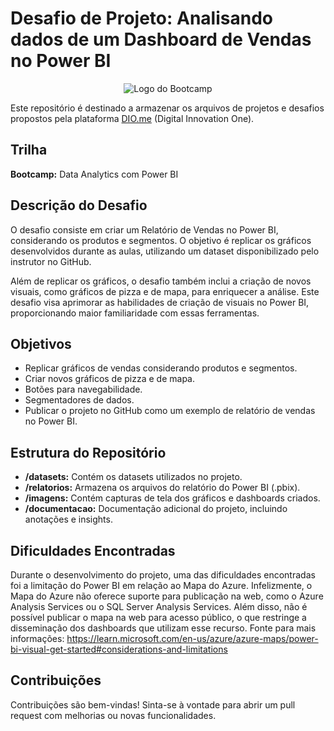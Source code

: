 # Desafio de Projeto: Analisando dados de um Dashboard de Vendas no Power BI

<p align="center">
  <img src="https://hermes.digitalinnovation.one/assets/diome/logo-full.svg" alt="Logo do Bootcamp">
</p>

Este repositório é destinado a armazenar os arquivos de projetos e desafios propostos pela plataforma [DIO.me](https://www.dio.me) (Digital Innovation One).

## Trilha
**Bootcamp:** Data Analytics com Power BI

## Descrição do Desafio
O desafio consiste em criar um Relatório de Vendas no Power BI, considerando os produtos e segmentos. O objetivo é replicar os gráficos desenvolvidos durante as aulas, utilizando um dataset disponibilizado pelo instrutor no GitHub.

Além de replicar os gráficos, o desafio também inclui a criação de novos visuais, como gráficos de pizza e de mapa, para enriquecer a análise. Este desafio visa aprimorar as habilidades de criação de visuais no Power BI, proporcionando maior familiaridade com essas ferramentas.

## Objetivos
- Replicar gráficos de vendas considerando produtos e segmentos.
- Criar novos gráficos de pizza e de mapa.
- Botões para navegabilidade.
- Segmentadores de dados.
- Publicar o projeto no GitHub como um exemplo de relatório de vendas no Power BI.

## Estrutura do Repositório
- **/datasets:** Contém os datasets utilizados no projeto.
- **/relatorios:** Armazena os arquivos do relatório do Power BI (.pbix).
- **/imagens:** Contém capturas de tela dos gráficos e dashboards criados.
- **/documentacao:** Documentação adicional do projeto, incluindo anotações e insights.


## Dificuldades Encontradas
Durante o desenvolvimento do projeto, uma das dificuldades encontradas foi a limitação do Power BI em relação ao Mapa do Azure. Infelizmente, o Mapa do Azure não oferece suporte para publicação na web, como o Azure Analysis Services ou o SQL Server Analysis Services. Além disso, não é possível publicar o mapa na web para acesso público, o que restringe a disseminação dos dashboards que utilizam esse recurso. Fonte para mais informações: https://learn.microsoft.com/en-us/azure/azure-maps/power-bi-visual-get-started#considerations-and-limitations

<!--
## Como Utilizar
1. Clone este repositório em sua máquina local.
2. Importe o arquivo .pbix no Power BI Desktop.
3. Explore os gráficos e adicione seus próprios insights.
-->
## Contribuições
Contribuições são bem-vindas! Sinta-se à vontade para abrir um pull request com melhorias ou novas funcionalidades.

<!--## Contato
Para dúvidas ou sugestões, entre em contato pelo meu [LinkedIn](https://www.linkedin.com/in/seuperfil).
-->
